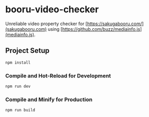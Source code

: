 # booru-video-checker

Unreliable video property checker for [https://sakugabooru.com/](sakugabooru.com) using [https://github.com/buzz/mediainfo.js](mediainfo.js).

## Project Setup

```sh
npm install
```

### Compile and Hot-Reload for Development

```sh
npm run dev
```

### Compile and Minify for Production

```sh
npm run build
```